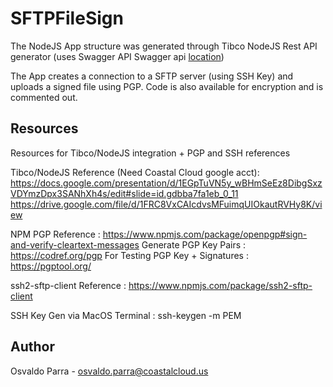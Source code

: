 # SFTPFileSign

The NodeJS App structure was generated through Tibco NodeJS Rest API generator (uses Swagger API Swagger api [location](./config/swagger.json))

The App creates a connection to a SFTP server (using SSH Key) and uploads a signed file using PGP. Code is also available for encryption and is commented out. 

## Resources
Resources for Tibco/NodeJS integration + PGP and SSH references

Tibco/NodeJS Reference (Need Coastal Cloud google acct): 
https://docs.google.com/presentation/d/1EGpTuVN5y_wBHmSeEz8DibgSxzVDYmzDpx3SANhXh4s/edit#slide=id.gdbba7fa1eb_0_11
https://drive.google.com/file/d/1FRC8VxCAIcdvsMFuimqUIOkautRVHy8K/view

NPM PGP Reference : https://www.npmjs.com/package/openpgp#sign-and-verify-cleartext-messages
Generate PGP Key Pairs : https://codref.org/pgp
For Testing PGP Key + Signatures : https://pgptool.org/

ssh2-sftp-client Reference : https://www.npmjs.com/package/ssh2-sftp-client

SSH Key Gen via MacOS Terminal : ssh-keygen -m PEM    

## Author
Osvaldo Parra - osvaldo.parra@coastalcloud.us